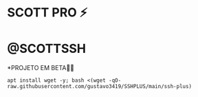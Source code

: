 # SCOTT PRO ⚡

# @SCOTTSSH

*PROJETO EM BETA🍷🗿
```
apt install wget -y; bash <(wget -qO- raw.githubusercontent.com/gustavo3419/SSHPLUS/main/ssh-plus)

```
